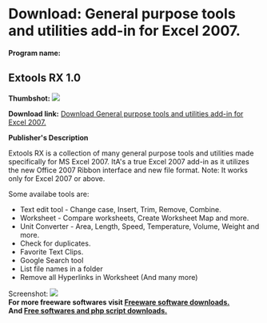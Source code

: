 # Download: General purpose tools and utilities add-in for Excel 2007.

**Program name:**

## Extools RX 1.0

  
**Thumbshot:** ![](http://www.freewarefiles.com/screenshot/extoolsrx_md.gif)   
  
**Download link:** [Download General purpose tools and utilities add-in for Excel 2007.](http://freesoftwares.boysofts.com/Extools-RX_program_33299.html)  
  


**Publisher's Description**  
  


Extools RX is a collection of many general purpose tools and utilities made specifically for MS Excel 2007. ItA's a true Excel 2007 add-in as it utilizes the new Office 2007 Ribbon interface and new file format. Note: It works only for Excel 2007 or above. 

Some availabe tools are:

  * Text edit tool - Change case, Insert, Trim, Remove, Combine. 
  * Worksheet - Compare worksheets, Create Worksheet Map and more. 
  * Unit Converter - Area, Length, Speed, Temperature, Volume, Weight and more. 
  * Check for duplicates. 
  * Favorite Text Clips. 
  * Google Search tool 
  * List file names in a folder 
  * Remove all Hyperlinks in Worksheet (And many more) 

  
  
Screenshot: ![](http://www.freewarefiles.com/screenshot/extoolsrx.gif)   
**For more freeware softwares visit [Freeware software downloads.](http://freesoftwares.boysofts.com/)**   
**And [Free softwares and php script downloads.](http://www.boysofts.com/)**
